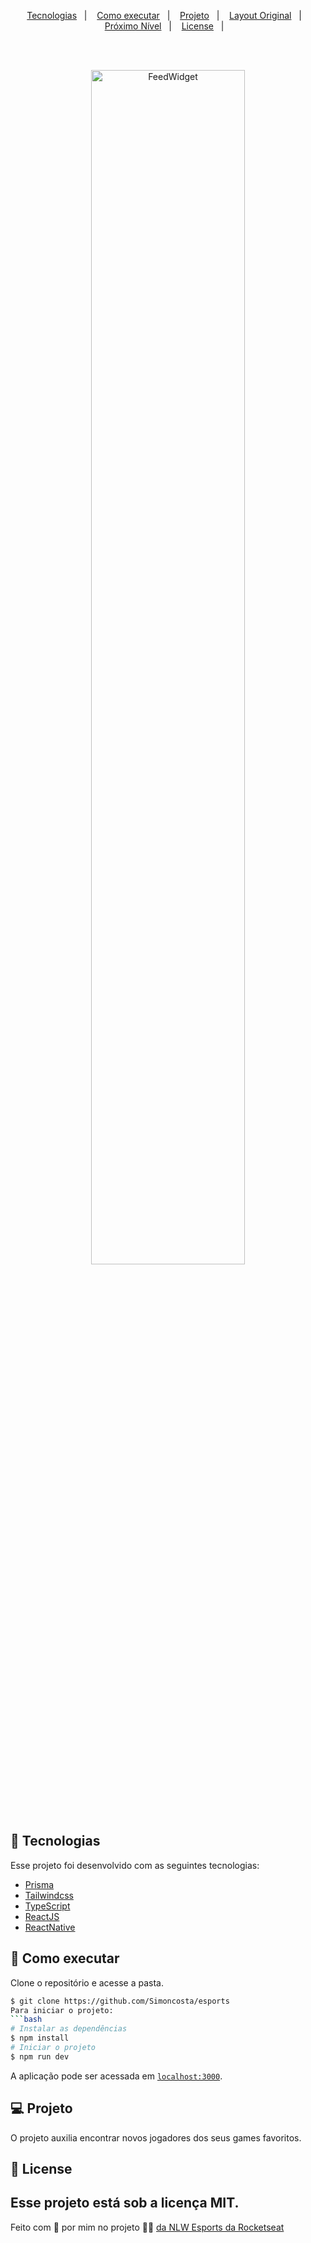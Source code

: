<p align="center">
  <a href="#-tecnologias">Tecnologias</a>&nbsp;&nbsp;&nbsp;|&nbsp;&nbsp;&nbsp;
  <a href="#-como-executar">Como executar</a>&nbsp;&nbsp;&nbsp;|&nbsp;&nbsp;&nbsp;
  <a href="#-projeto">Projeto</a>&nbsp;&nbsp;&nbsp;|&nbsp;&nbsp;&nbsp;
  <a href="#-layout">Layout Original</a>&nbsp;&nbsp;&nbsp;|&nbsp;&nbsp;&nbsp;
  <a href="#-nextlevel">Próximo Nível</a>&nbsp;&nbsp;&nbsp;|&nbsp;&nbsp;&nbsp;
  <a href="#-license">License</a>&nbsp;&nbsp;&nbsp;|&nbsp;&nbsp;&nbsp;
</p>
<br/><br/>

<p align="center">
  <img alt="FeedWidget" src="https://user-images.githubusercontent.com/21183446/190916328-2af9a8cb-7420-4e02-ac37-10a42499499d.png" width="70%" />
</p>

<br/><br/>



<p align="center">
  <img alt="" src="https://user-images.githubusercontent.com/21183446/190916326-893c26ee-b560-4468-8c14-b1fea9391200.png" />
</p>

## 🧪 Tecnologias

Esse projeto foi desenvolvido com as seguintes tecnologias:

- [Prisma](https://www.prisma.io)
- [Tailwindcss](https://tailwindcss.com)
- [TypeScript](https://www.typescriptlang.org)
- [ReactJS](https://reactjs.org/)
- [ReactNative](https://reactnative.dev/)

## 🚀 Como executar

Clone o repositório e acesse a pasta.

```bash
$ git clone https://github.com/Simoncosta/esports
Para iniciar o projeto:
```bash
# Instalar as dependências
$ npm install
# Iniciar o projeto
$ npm run dev
```
A aplicação pode ser acessada em [`localhost:3000`](http://localhost:3000).

## 💻 Projeto
O projeto auxilia encontrar novos jogadores dos seus games favoritos. 

## 📝 License
Esse projeto está sob a licença MIT.
---
Feito com 💜 por mim no projeto 👋🏻 [da NLW Esports da Rocketseat](https://www.rocketseat.com.br/)
